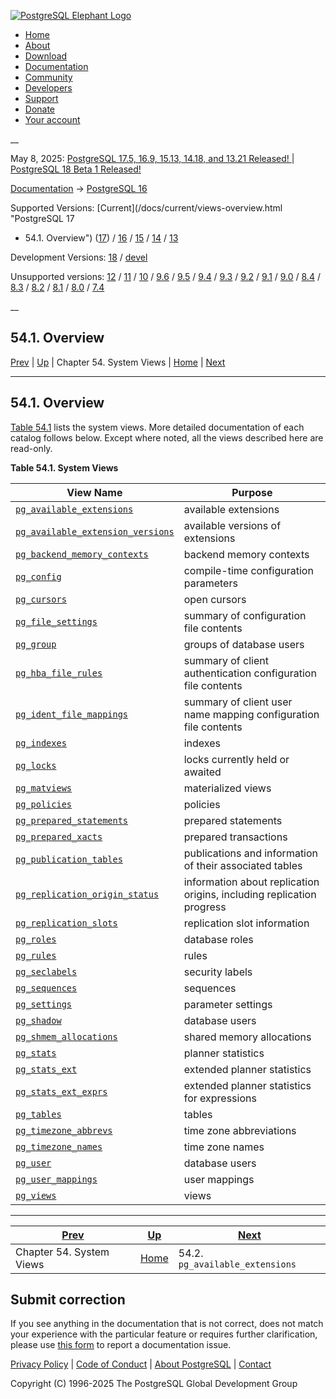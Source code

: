 [ ![PostgreSQL Elephant Logo](/media/img/about/press/elephant.png) ](/)

  * [Home](/ "Home")
  * [About](/about/ "About")
  * [Download](/download/ "Download")
  * [Documentation](/docs/ "Documentation")
  * [Community](/community/ "Community")
  * [Developers](/developer/ "Developers")
  * [Support](/support/ "Support")
  * [Donate](/about/donate/ "Donate")
  * [Your account](/account/ "Your account")

__

May 8, 2025: [ PostgreSQL 17.5, 16.9, 15.13, 14.18, and 13.21 Released! ](/about/news/postgresql-175-169-1513-1418-and-1321-released-3072/) | [ PostgreSQL 18 Beta 1 Released! ](/about/news/postgresql-18-beta-1-released-3070/)

[Documentation](/docs/ "Documentation") -> [PostgreSQL
16](/docs/16/index.html)

Supported Versions: [Current](/docs/current/views-overview.html "PostgreSQL 17
- 54.1. Overview") ([17](/docs/17/views-overview.html "PostgreSQL 17 -
54.1. Overview")) / [16](/docs/16/views-overview.html "PostgreSQL 16 -
54.1. Overview") / [15](/docs/15/views-overview.html "PostgreSQL 15 -
54.1. Overview") / [14](/docs/14/views-overview.html "PostgreSQL 14 -
54.1. Overview") / [13](/docs/13/views-overview.html "PostgreSQL 13 -
54.1. Overview")

Development Versions: [18](/docs/18/views-overview.html "PostgreSQL 18 -
54.1. Overview") / [devel](/docs/devel/views-overview.html "PostgreSQL devel -
54.1. Overview")

Unsupported versions: [12](/docs/12/views-overview.html "PostgreSQL 12 -
54.1. Overview") / [11](/docs/11/views-overview.html "PostgreSQL 11 -
54.1. Overview") / [10](/docs/10/views-overview.html "PostgreSQL 10 -
54.1. Overview") / [9.6](/docs/9.6/views-overview.html "PostgreSQL 9.6 -
54.1. Overview") / [9.5](/docs/9.5/views-overview.html "PostgreSQL 9.5 -
54.1. Overview") / [9.4](/docs/9.4/views-overview.html "PostgreSQL 9.4 -
54.1. Overview") / [9.3](/docs/9.3/views-overview.html "PostgreSQL 9.3 -
54.1. Overview") / [9.2](/docs/9.2/views-overview.html "PostgreSQL 9.2 -
54.1. Overview") / [9.1](/docs/9.1/views-overview.html "PostgreSQL 9.1 -
54.1. Overview") / [9.0](/docs/9.0/views-overview.html "PostgreSQL 9.0 -
54.1. Overview") / [8.4](/docs/8.4/views-overview.html "PostgreSQL 8.4 -
54.1. Overview") / [8.3](/docs/8.3/views-overview.html "PostgreSQL 8.3 -
54.1. Overview") / [8.2](/docs/8.2/views-overview.html "PostgreSQL 8.2 -
54.1. Overview") / [8.1](/docs/8.1/views-overview.html "PostgreSQL 8.1 -
54.1. Overview") / [8.0](/docs/8.0/views-overview.html "PostgreSQL 8.0 -
54.1. Overview") / [7.4](/docs/7.4/views-overview.html "PostgreSQL 7.4 -
54.1. Overview")

__

54.1. Overview  
---  
[Prev](views.html "Chapter 54. System Views")  | [Up](views.html "Chapter 54. System Views") | Chapter 54. System Views | [Home](index.html "PostgreSQL 16.9 Documentation") |  [Next](view-pg-available-extensions.html "54.2. pg_available_extensions")  
  
* * *

## 54.1. Overview #

[Table 54.1](views-overview.html#VIEW-TABLE "Table 54.1. System Views") lists
the system views. More detailed documentation of each catalog follows below.
Except where noted, all the views described here are read-only.

**Table  54.1. System Views**

View Name | Purpose  
---|---  
[`pg_available_extensions`](view-pg-available-extensions.html "54.2. pg_available_extensions") | available extensions  
[`pg_available_extension_versions`](view-pg-available-extension-versions.html "54.3. pg_available_extension_versions") | available versions of extensions  
[`pg_backend_memory_contexts`](view-pg-backend-memory-contexts.html "54.4. pg_backend_memory_contexts") | backend memory contexts  
[`pg_config`](view-pg-config.html "54.5. pg_config") | compile-time configuration parameters  
[`pg_cursors`](view-pg-cursors.html "54.6. pg_cursors") | open cursors  
[`pg_file_settings`](view-pg-file-settings.html "54.7. pg_file_settings") | summary of configuration file contents  
[`pg_group`](view-pg-group.html "54.8. pg_group") | groups of database users  
[`pg_hba_file_rules`](view-pg-hba-file-rules.html "54.9. pg_hba_file_rules") | summary of client authentication configuration file contents  
[`pg_ident_file_mappings`](view-pg-ident-file-mappings.html "54.10. pg_ident_file_mappings") | summary of client user name mapping configuration file contents  
[`pg_indexes`](view-pg-indexes.html "54.11. pg_indexes") | indexes  
[`pg_locks`](view-pg-locks.html "54.12. pg_locks") | locks currently held or awaited  
[`pg_matviews`](view-pg-matviews.html "54.13. pg_matviews") | materialized views  
[`pg_policies`](view-pg-policies.html "54.14. pg_policies") | policies  
[`pg_prepared_statements`](view-pg-prepared-statements.html "54.15. pg_prepared_statements") | prepared statements  
[`pg_prepared_xacts`](view-pg-prepared-xacts.html "54.16. pg_prepared_xacts") | prepared transactions  
[`pg_publication_tables`](view-pg-publication-tables.html "54.17. pg_publication_tables") | publications and information of their associated tables  
[`pg_replication_origin_status`](view-pg-replication-origin-status.html "54.18. pg_replication_origin_status") | information about replication origins, including replication progress  
[`pg_replication_slots`](view-pg-replication-slots.html "54.19. pg_replication_slots") | replication slot information  
[`pg_roles`](view-pg-roles.html "54.20. pg_roles") | database roles  
[`pg_rules`](view-pg-rules.html "54.21. pg_rules") | rules  
[`pg_seclabels`](view-pg-seclabels.html "54.22. pg_seclabels") | security labels  
[`pg_sequences`](view-pg-sequences.html "54.23. pg_sequences") | sequences  
[`pg_settings`](view-pg-settings.html "54.24. pg_settings") | parameter settings  
[`pg_shadow`](view-pg-shadow.html "54.25. pg_shadow") | database users  
[`pg_shmem_allocations`](view-pg-shmem-allocations.html "54.26. pg_shmem_allocations") | shared memory allocations  
[`pg_stats`](view-pg-stats.html "54.27. pg_stats") | planner statistics  
[`pg_stats_ext`](view-pg-stats-ext.html "54.28. pg_stats_ext") | extended planner statistics  
[`pg_stats_ext_exprs`](view-pg-stats-ext-exprs.html "54.29. pg_stats_ext_exprs") | extended planner statistics for expressions  
[`pg_tables`](view-pg-tables.html "54.30. pg_tables") | tables  
[`pg_timezone_abbrevs`](view-pg-timezone-abbrevs.html "54.31. pg_timezone_abbrevs") | time zone abbreviations  
[`pg_timezone_names`](view-pg-timezone-names.html "54.32. pg_timezone_names") | time zone names  
[`pg_user`](view-pg-user.html "54.33. pg_user") | database users  
[`pg_user_mappings`](view-pg-user-mappings.html "54.34. pg_user_mappings") | user mappings  
[`pg_views`](view-pg-views.html "54.35. pg_views") | views  
  
  

* * *

[Prev](views.html "Chapter 54. System Views")  | [Up](views.html "Chapter 54. System Views") |  [Next](view-pg-available-extensions.html "54.2. pg_available_extensions")  
---|---|---  
Chapter 54. System Views  | [Home](index.html "PostgreSQL 16.9 Documentation") |  54.2. `pg_available_extensions`  
  
## Submit correction

If you see anything in the documentation that is not correct, does not match
your experience with the particular feature or requires further clarification,
please use [this form](/account/comments/new/16/views-overview.html/) to
report a documentation issue.

[Privacy Policy](/about/privacypolicy) | [Code of Conduct](/about/policies/coc/) | [About PostgreSQL](/about/) | [Contact](/about/contact/)  

Copyright (C) 1996-2025 The PostgreSQL Global Development Group

